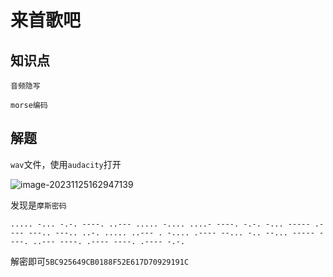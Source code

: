 # 来首歌吧

## 知识点

`音频隐写`

`morse编码`

## 解题

`wav`文件，使用`audacity`打开

![image-20231125162947139](G:/CTFWriteUp/buuctf/Misc/img/15-1.png)

发现是`摩斯密码`

```
..... -... -.-. ----. ..--- ..... -.... ....- ----. -.-. -... ----- .---- ---.. ---.. ..-. ..... ..--- . -.... .---- --... -.. --... ----- ----. ..--- ----. .---- ----. .---- -.-.
```

解密即可`5BC925649CB0188F52E617D70929191C`